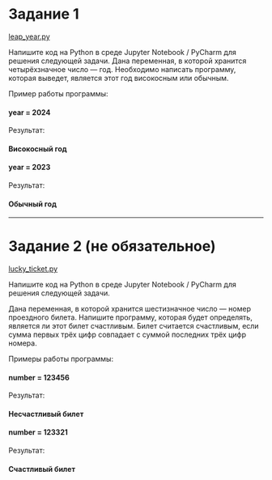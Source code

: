 # Задание 1
[leap_year.py](src/leap_year.py)

Напишите код на Python в среде Jupyter Notebook / PyCharm для решения следующей задачи.
Дана переменная, в которой хранится четырёхзначное число — год. Необходимо написать программу, которая выведет, является этот год високосным или обычным.

Пример работы программы:
#### year = 2024
Результат:

#### Високосный год

#### year = 2023
Результат:
#### Обычный год

------------------

# Задание 2 (не обязательное)

[lucky_ticket.py](src/lucky_ticket.py)

Напишите код на Python в среде Jupyter Notebook / PyCharm для решения следующей задачи.
 
Дана переменная, в которой хранится шестизначное число — номер проездного билета. Напишите программу, которая будет определять, является ли этот билет счастливым. Билет считается счастливым, если сумма первых трёх цифр совпадает с суммой последних трёх цифр номера.

Примеры работы программы:
 
#### number = 123456

Результат: 

#### Несчастливый билет

#### number = 123321

Результат:

#### Счастливый билет